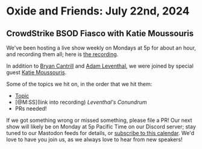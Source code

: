 # Oxide and Friends: July 22nd, 2024

## CrowdStrike BSOD Fiasco with Katie Moussouris

We've been hosting a live show weekly on Mondays at 5p for about an hour,
and recording them all; here is
[the recording](https://youtu.be/5XTQd_MGkvM).

In addition to
[Bryan Cantrill](https://mastodon.social/@bcantrill) and
[Adam Leventhal](https://mastodon.social/@ahl),
we were joined by special guest
[Katie Moussouris](https://mastodon.social/@k8em0@infosec.exchange).

Some of the topics we hit on, in the order that we hit them:

- [Topic](link)
- [@M:SS](link into recording)
  *Leventhal's Conundrum*
- PRs needed!

If we got something wrong or missed something, please file a PR!
Our next show will likely be on Monday at 5p Pacific Time on our Discord
server; stay tuned to our Mastodon feeds for details, or [subscribe to this
calendar](https://calendar.google.com/calendar/ical/c_318925f4185aa71c4524d0d6127f31058c9e21f29f017d48a0fca6f564969cd0%40group.calendar.google.com/public/basic.ics).
We'd love to have you join us, as we always love to hear from new speakers!

